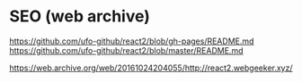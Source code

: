 # SEO (web archive)

https://github.com/ufo-github/react2/blob/gh-pages/README.md
https://github.com/ufo-github/react2/blob/master/README.md


https://web.archive.org/web/20161024204055/http://react2.webgeeker.xyz/
